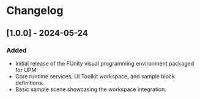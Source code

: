 # Changelog

## [1.0.0] - 2024-05-24
### Added
- Initial release of the FUnity visual programming environment packaged for UPM.
- Core runtime services, UI Toolkit workspace, and sample block definitions.
- Basic sample scene showcasing the workspace integration.
